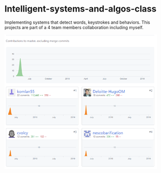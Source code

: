 # Intelligent-systems-and-algos-class
Implementing systems that detect words, keystrokes and behaviors. 
This projects are part of a 4 team members collaboration including myself.

![Screenshot](Intelligent-systems-and-algos-class-contributions.png)
